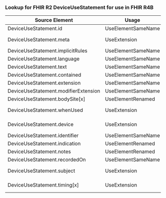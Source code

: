 ### Lookup for FHIR R2 DeviceUseStatement for use in FHIR R4B

| Source Element | Usage | Target |
| -------------- | ----- | ------ |
| DeviceUseStatement.id | UseElementSameName | DeviceUseStatement.id |
| DeviceUseStatement.meta | UseExtension | http://hl7.org/fhir/1.0/StructureDefinition/extension-DeviceUseStatement.meta |
| DeviceUseStatement.implicitRules | UseElementSameName | DeviceUseStatement.implicitRules |
| DeviceUseStatement.language | UseElementSameName | DeviceUseStatement.language |
| DeviceUseStatement.text | UseElementSameName | DeviceUseStatement.text |
| DeviceUseStatement.contained | UseElementSameName | DeviceUseStatement.contained |
| DeviceUseStatement.extension | UseElementSameName | DeviceUseStatement.extension |
| DeviceUseStatement.modifierExtension | UseElementSameName | DeviceUseStatement.modifierExtension |
| DeviceUseStatement.bodySite[x] | UseElementRenamed | DeviceUseStatement.bodySite |
| DeviceUseStatement.whenUsed | UseExtension | http://hl7.org/fhir/1.0/StructureDefinition/extension-DeviceUseStatement.whenUsed |
| DeviceUseStatement.device | UseExtension | http://hl7.org/fhir/1.0/StructureDefinition/extension-DeviceUseStatement.device |
| DeviceUseStatement.identifier | UseElementSameName | DeviceUseStatement.identifier |
| DeviceUseStatement.indication | UseElementRenamed | DeviceUseStatement.reasonCode |
| DeviceUseStatement.notes | UseElementRenamed | DeviceUseStatement.note |
| DeviceUseStatement.recordedOn | UseElementSameName | DeviceUseStatement.recordedOn |
| DeviceUseStatement.subject | UseExtension | http://hl7.org/fhir/1.0/StructureDefinition/extension-DeviceUseStatement.subject |
| DeviceUseStatement.timing[x] | UseExtension | http://hl7.org/fhir/1.0/StructureDefinition/extension-DeviceUseStatement.timing |
